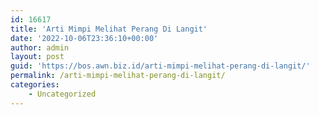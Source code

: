 ```yaml
---
id: 16617
title: 'Arti Mimpi Melihat Perang Di Langit'
date: '2022-10-06T23:36:10+00:00'
author: admin
layout: post
guid: 'https://bos.awn.biz.id/arti-mimpi-melihat-perang-di-langit/'
permalink: /arti-mimpi-melihat-perang-di-langit/
categories:
    - Uncategorized
---
```


